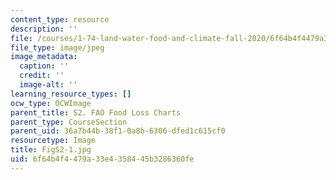 ```yaml
---
content_type: resource
description: ''
file: /courses/1-74-land-water-food-and-climate-fall-2020/6f64b4f4479a33e4358445b3286360fe_FigS2-1.jpg
file_type: image/jpeg
image_metadata:
  caption: ''
  credit: ''
  image-alt: ''
learning_resource_types: []
ocw_type: OCWImage
parent_title: S2. FAO Food Loss Charts
parent_type: CourseSection
parent_uid: 36a7b44b-38f1-0a8b-6306-dfed1c615cf0
resourcetype: Image
title: FigS2-1.jpg
uid: 6f64b4f4-479a-33e4-3584-45b3286360fe
---
```

